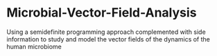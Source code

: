 # Microbial-Vector-Field-Analysis
Using a semidefinite programming approach complemented with side information to study and model the vector fields of the dynamics of the human microbiome
